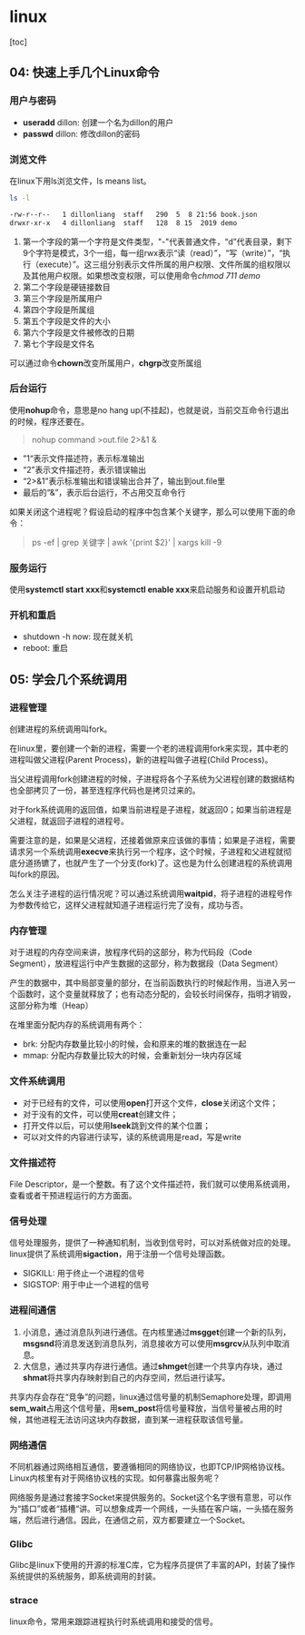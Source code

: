 # linux

[toc]

## 04: 快速上手几个Linux命令

### 用户与密码

- **useradd** dillon: 创建一个名为dillon的用户
- **passwd** dillon: 修改dillon的密码

### 浏览文件

在linux下用ls浏览文件，ls means list。

```sh
ls -l

-rw-r--r--   1 dillonliang  staff   290  5  8 21:56 book.json
drwxr-xr-x   4 dillonliang  staff   128  8 15  2019 demo
```

1. 第一个字段的第一个字符是文件类型，"-"代表普通文件，“d”代表目录，剩下9个字符是模式，3个一组，每一组rwx表示“读（read）”，“写（write）”，“执行（execute）”。这三组分别表示文件所属的用户权限、文件所属的组权限以及其他用户权限。如果想改变权限，可以使用命令*chmod 711 demo*
2. 第二个字段是硬链接数目
3. 第三个字段是所属用户
4. 第四个字段是所属组
5. 第五个字段是文件的大小
6. 第六个字段是文件被修改的日期
7. 第七个字段是文件名

可以通过命令**chown**改变所属用户，**chgrp**改变所属组

### 后台运行

使用**nohup**命令，意思是no hang up(不挂起)，也就是说，当前交互命令行退出的时候，程序还要在。
> nohup command >out.file 2>&1 &

- ”1“表示文件描述符，表示标准输出
- “2”表示文件描述符，表示错误输出
- “2>&1”表示标准输出和错误输出合并了，输出到out.file里
- 最后的“&”，表示后台运行，不占用交互命令行

如果关闭这个进程呢？假设启动的程序中包含某个关键字，那么可以使用下面的命令：
> ps -ef | grep 关键字 | awk '{print $2}' | xargs kill -9

### 服务运行

使用**systemctl start xxx**和**systemctl enable xxx**来启动服务和设置开机启动

### 开机和重启

- shutdown -h now: 现在就关机
- reboot: 重启

## 05: 学会几个系统调用

### 进程管理

创建进程的系统调用叫fork。

在linux里，要创建一个新的进程，需要一个老的进程调用fork来实现，其中老的进程叫做父进程(Parent Process)，新的进程叫做子进程(Child Process)。

当父进程调用fork创建进程的时候，子进程将各个子系统为父进程创建的数据结构也全部拷贝了一份，甚至连程序代码也是拷贝过来的。

对于fork系统调用的返回值，如果当前进程是子进程，就返回0；如果当前进程是父进程，就返回子进程的进程号。

需要注意的是，如果是父进程，还接着做原来应该做的事情；如果是子进程，需要请求另一个系统调用**execve**来执行另一个程序，这个时候，子进程和父进程就彻底分道扬镳了，也就产生了一个分支(fork)了。这也是为什么创建进程的系统调用叫fork的原因。

怎么关注子进程的运行情况呢？可以通过系统调用**waitpid**，将子进程的进程号作为参数传给它，这样父进程就知道子进程运行完了没有，成功与否。

### 内存管理

对于进程的内存空间来讲，放程序代码的这部分，称为代码段（Code Segment），放进程运行中产生数据的这部分，称为数据段（Data Segment）

产生的数据中，其中局部变量的部分，在当前函数执行的时候起作用，当进入另一个函数时，这个变量就释放了；也有动态分配的，会较长时间保存，指明才销毁，这部分称为堆（Heap）

在堆里面分配内存的系统调用有两个：
- brk: 分配内存数量比较小的时候，会和原来的堆的数据连在一起
- mmap: 分配内存数量比较大的时候，会重新划分一块内存区域

### 文件系统调用

- 对于已经有的文件，可以使用**open**打开这个文件，**close**关闭这个文件；
- 对于没有的文件，可以使用**creat**创建文件；
- 打开文件以后，可以使用**lseek**跳到文件的某个位置；
- 可以对文件的内容进行读写，读的系统调用是read，写是write

### 文件描述符
File Descriptor，是一个整数。有了这个文件描述符，我们就可以使用系统调用，查看或者干预进程运行的方方面面。

### 信号处理

信号处理服务，提供了一种通知机制，当收到信号时，可以对系统做对应的处理。linux提供了系统调用**sigaction**，用于注册一个信号处理函数。

- SIGKILL: 用于终止一个进程的信号
- SIGSTOP: 用于中止一个进程的信号


### 进程间通信

1. 小消息，通过消息队列进行通信。在内核里通过**msgget**创建一个新的队列，**msgsnd**将消息发送到消息队列，消息接收方可以使用**msgrcv**从队列中取消息。
2. 大信息，通过共享内存进行通信。通过**shmget**创建一个共享内存块，通过**shmat**将共享内存映射到自己的内存空间，然后进行读写。

共享内存会存在“竞争”的问题，linux通过信号量的机制Semaphore处理，即调用**sem_wait**占用这个信号量，用**sem_post**将信号量释放，当信号量被占用的时候，其他进程无法访问这块内存数据，直到某一进程获取该信号量。

### 网络通信

不同机器通过网络相互通信，要遵循相同的网络协议，也即TCP/IP网格协议栈。Linux内核里有对于网络协议栈的实现。如何暴露出服务呢？

网络服务是通过套接字Socket来提供服务的。Socket这个名字很有意思，可以作为“插口”或者“插槽“讲。可以想象成弄一个网线，一头插在客户端，一头插在服务端，然后进行通信。因此，在通信之前，双方都要建立一个Socket。

### Glibc

Glibc是linux下使用的开源的标准C库，它为程序员提供了丰富的API，封装了操作系统提供的系统服务，即系统调用的封装。

### strace

linux命令，常用来跟踪进程执行时系统调用和接受的信号。

